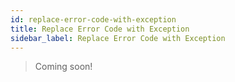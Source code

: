 ```yaml
---
id: replace-error-code-with-exception
title: Replace Error Code with Exception
sidebar_label: Replace Error Code with Exception
---
```


> Coming soon!
